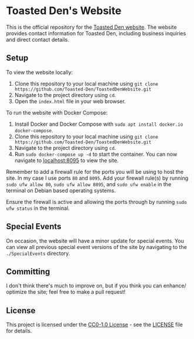 # Toasted Den's Website

This is the official repository for the [Toasted Den website](https://toastedden.com). The website provides contact information for Toasted Den, including business inquiries and direct contact details.

## Setup

To view the website locally:

1. Clone this repository to your local machine using `git clone https://github.com/Toasted-Den/ToastedDenWebsite.git`
2. Navigate to the project directory using `cd`.
3. Open the `index.html` file in your web browser.

To run the website with Docker Compose:

1. Install Docker and Docker Compose with `sudo apt install docker.io docker-compose`.
2. Clone this repository to your local machine using `git clone https://github.com/Toasted-Den/ToastedDenWebsite.git`
3. Navigate to the project directory using `cd`.
4. Run `sudo docker-compose up -d` to start the container. You can now navigate to [localhost:8095](http://localhost:8095) to view the site.

Remember to add a firewall rule for the ports you will be using to host the site. In my case I use ports `80` and `8095`. Add your firewall rule(s) by running `sudo ufw allow 80`, `sudo ufw allow 8095`, and `sudo ufw enable` in the terminal on Debian based operating systems.

Ensure the firewall is active and allowing the ports through by running `sudo ufw status` in the terminal.

## Special Events
On occasion, the website will have a minor update for special events. You can view all previous special event versions of the site by navigating to the `./SpecialEvents` directory.

## Committing
I don't think there's much to improve on, but if you think you can enhance/ optimize the site; feel free to make a pull request!

## License

This project is licensed under the [CC0-1.0 License](LICENSE) - see the [LICENSE](LICENSE) file for details.
